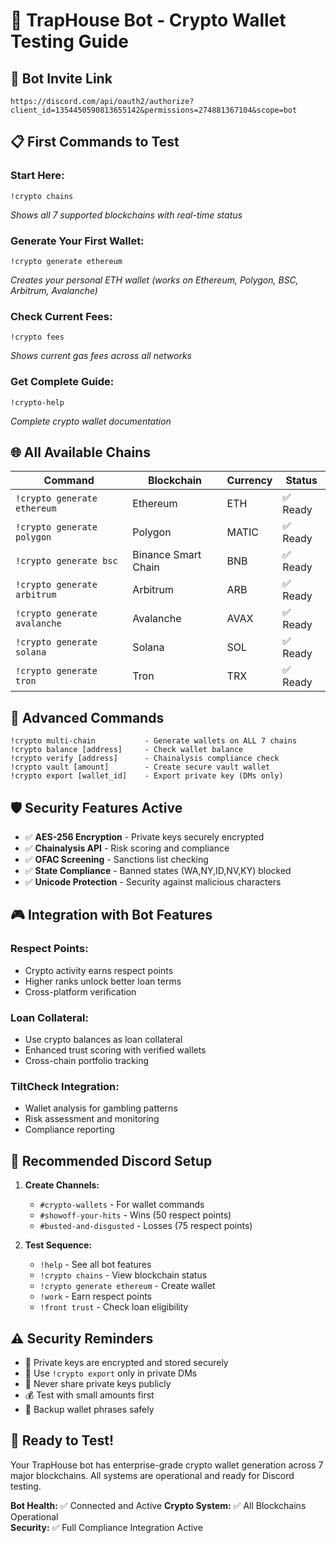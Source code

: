 # 🎯 TrapHouse Bot - Crypto Wallet Testing Guide

## 🔗 Bot Invite Link
```
https://discord.com/api/oauth2/authorize?client_id=1354450590813655142&permissions=274881367104&scope=bot
```

## 📋 First Commands to Test

### **Start Here:**
```
!crypto chains
```
*Shows all 7 supported blockchains with real-time status*

### **Generate Your First Wallet:**
```
!crypto generate ethereum
```
*Creates your personal ETH wallet (works on Ethereum, Polygon, BSC, Arbitrum, Avalanche)*

### **Check Current Fees:**
```
!crypto fees
```
*Shows current gas fees across all networks*

### **Get Complete Guide:**
```
!crypto-help
```
*Complete crypto wallet documentation*

## 🌐 All Available Chains

| Command | Blockchain | Currency | Status |
|---------|------------|----------|--------|
| `!crypto generate ethereum` | Ethereum | ETH | ✅ Ready |
| `!crypto generate polygon` | Polygon | MATIC | ✅ Ready |
| `!crypto generate bsc` | Binance Smart Chain | BNB | ✅ Ready |
| `!crypto generate arbitrum` | Arbitrum | ARB | ✅ Ready |
| `!crypto generate avalanche` | Avalanche | AVAX | ✅ Ready |
| `!crypto generate solana` | Solana | SOL | ✅ Ready |
| `!crypto generate tron` | Tron | TRX | ✅ Ready |

## 🔧 Advanced Commands

```
!crypto multi-chain           - Generate wallets on ALL 7 chains
!crypto balance [address]     - Check wallet balance
!crypto verify [address]      - Chainalysis compliance check
!crypto vault [amount]        - Create secure vault wallet
!crypto export [wallet_id]    - Export private key (DMs only)
```

## 🛡️ Security Features Active

- ✅ **AES-256 Encryption** - Private keys securely encrypted
- ✅ **Chainalysis API** - Risk scoring and compliance 
- ✅ **OFAC Screening** - Sanctions list checking
- ✅ **State Compliance** - Banned states (WA,NY,ID,NV,KY) blocked
- ✅ **Unicode Protection** - Security against malicious characters

## 🎮 Integration with Bot Features

### **Respect Points:**
- Crypto activity earns respect points
- Higher ranks unlock better loan terms
- Cross-platform verification

### **Loan Collateral:**
- Use crypto balances as loan collateral
- Enhanced trust scoring with verified wallets
- Cross-chain portfolio tracking

### **TiltCheck Integration:**
- Wallet analysis for gambling patterns
- Risk assessment and monitoring
- Compliance reporting

## 📱 Recommended Discord Setup

1. **Create Channels:**
   - `#crypto-wallets` - For wallet commands
   - `#showoff-your-hits` - Wins (50 respect points)
   - `#busted-and-disgusted` - Losses (75 respect points)

2. **Test Sequence:**
   - `!help` - See all bot features
   - `!crypto chains` - View blockchain status
   - `!crypto generate ethereum` - Create wallet
   - `!work` - Earn respect points
   - `!front trust` - Check loan eligibility

## ⚠️ Security Reminders

- 🔐 Private keys are encrypted and stored securely
- 💬 Use `!crypto export` only in private DMs
- 🚫 Never share private keys publicly
- 💰 Test with small amounts first
- 💾 Backup wallet phrases safely

## 🚀 Ready to Test!

Your TrapHouse bot has enterprise-grade crypto wallet generation across 7 major blockchains. All systems are operational and ready for Discord testing.

**Bot Health:** ✅ Connected and Active
**Crypto System:** ✅ All Blockchains Operational  
**Security:** ✅ Full Compliance Integration Active

